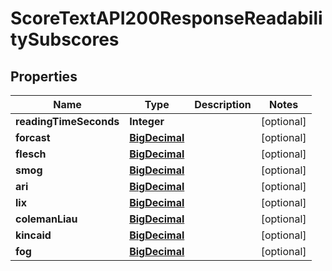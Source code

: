 

# ScoreTextAPI200ResponseReadabilitySubscores

## Properties

Name | Type | Description | Notes
------------ | ------------- | ------------- | -------------
**readingTimeSeconds** | **Integer** |  |  [optional]
**forcast** | [**BigDecimal**](BigDecimal.md) |  |  [optional]
**flesch** | [**BigDecimal**](BigDecimal.md) |  |  [optional]
**smog** | [**BigDecimal**](BigDecimal.md) |  |  [optional]
**ari** | [**BigDecimal**](BigDecimal.md) |  |  [optional]
**lix** | [**BigDecimal**](BigDecimal.md) |  |  [optional]
**colemanLiau** | [**BigDecimal**](BigDecimal.md) |  |  [optional]
**kincaid** | [**BigDecimal**](BigDecimal.md) |  |  [optional]
**fog** | [**BigDecimal**](BigDecimal.md) |  |  [optional]




